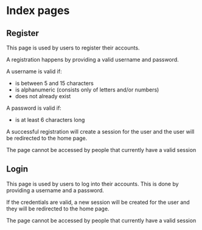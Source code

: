 # Index pages

## Register
This page is used by users to register their accounts.

A registration happens by providing a valid username and password.

A username is valid if:
* is between 5 and 15 characters
* is alphanumeric (consists only of letters and/or numbers)
* does not already exist

A password is valid if:
* is at least 6 characters long

A successful registration will create a session for the user and the user will be redirected to the home page.

The page cannot be accessed by people that currently have a valid session

## Login
This page is used by users to log into their accounts. This is done by providing a username and a password.

If the credentials are valid, a new session will be created for the user and they will be redirected to the home page.

The page cannot be accessed by people that currently have a valid session